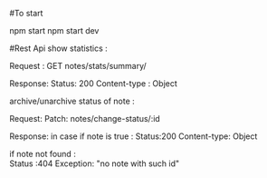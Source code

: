 

#To start

npm start
npm start dev


#Rest Api
show statistics :

Request :
GET notes/stats/summary/ 

Response:
Status: 200
Content-type : Object


archive/unarchive status of note :

Request:
Patch: notes/change-status/:id

Response:
in case if note is true :
Status:200
Content-type: Object<NoteCreateDto>

if note not found :  
Status :404
Exception: "no note with such id"
